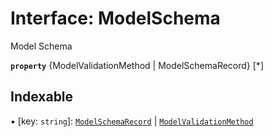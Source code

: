 # Interface: ModelSchema

Model Schema

**`property`** {ModelValidationMethod | ModelSchemaRecord} [*]

## Indexable

▪ [key: `string`]: [`ModelSchemaRecord`](ModelSchemaRecord.md) \| [`ModelValidationMethod`](../README.md#modelvalidationmethod)

